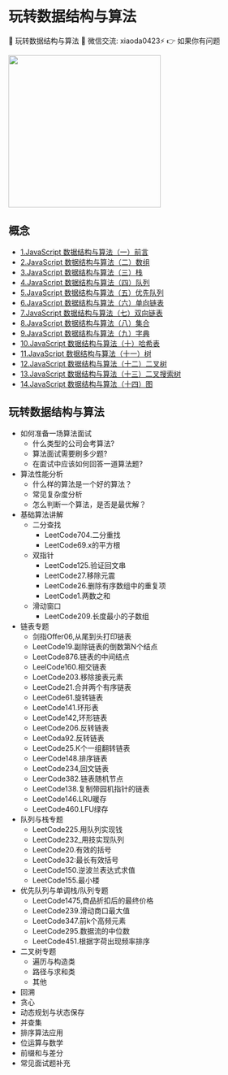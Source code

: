 # 玩转数据结构与算法

👻 玩转数据结构与算法  💬 微信交流: xiaoda0423⚡ 👉 如果你有问题

<img width="300px" src="https://user-images.githubusercontent.com/59645426/188613855-67755c22-7547-4658-b966-d46893171fbd.png"/>

## 概念

- [1.JavaScript 数据结构与算法（一）前言](https://github.com/ChickenDreamFactory/JavaScript-data-structures-and-algorithms/issues/1)
- [2.JavaScript 数据结构与算法（二）数组](https://github.com/ChickenDreamFactory/JavaScript-data-structures-and-algorithms/issues/2)
- [3.JavaScript 数据结构与算法（三）栈](https://github.com/ChickenDreamFactory/JavaScript-data-structures-and-algorithms/issues/3)
- [4.JavaScript 数据结构与算法（四）队列](https://github.com/ChickenDreamFactory/JavaScript-data-structures-and-algorithms/issues/4)
- [5.JavaScript 数据结构与算法（五）优先队列](https://github.com/ChickenDreamFactory/JavaScript-data-structures-and-algorithms/issues/5)
- [6.JavaScript 数据结构与算法（六）单向链表](https://github.com/ChickenDreamFactory/JavaScript-data-structures-and-algorithms/issues/6)
- [7.JavaScript 数据结构与算法（七）双向链表](https://github.com/ChickenDreamFactory/JavaScript-data-structures-and-algorithms/issues/7)
- [8.JavaScript 数据结构与算法（八）集合](https://github.com/ChickenDreamFactory/JavaScript-data-structures-and-algorithms/issues/8)
- [9.JavaScript 数据结构与算法（九）字典](https://github.com/ChickenDreamFactory/JavaScript-data-structures-and-algorithms/issues/9)
- [10.JavaScript 数据结构与算法（十）哈希表](https://github.com/ChickenDreamFactory/JavaScript-data-structures-and-algorithms/issues/10)
- [11.JavaScript 数据结构与算法（十一）树](https://github.com/ChickenDreamFactory/JavaScript-data-structures-and-algorithms/issues/11)
- [12.JavaScript 数据结构与算法（十二）二叉树](https://github.com/ChickenDreamFactory/JavaScript-data-structures-and-algorithms/issues/12)
- [13.JavaScript 数据结构与算法（十三）二叉搜索树](https://github.com/ChickenDreamFactory/JavaScript-data-structures-and-algorithms/issues/13)
- [14.JavaScript 数据结构与算法（十四）图](https://github.com/ChickenDreamFactory/JavaScript-data-structures-and-algorithms/issues/14)

## 玩转数据结构与算法

- 如何准备一场算法面试
   - 什么类型的公司会考算法?
   - 算法面试需要刷多少题?
   - 在面试中应该如何回答一道算法题?
- 算法性能分析
   - 什么样的算法是一个好的算法？
   - 常见复杂度分析
   - 怎么判断一个算法，是否是最优解？
- 基础算法讲解
   - 二分查找
      - LeetCode704.二分重找
      - LeetCode69.x的平方根
   - 双指针
      - LeetCode125.验证回文串
      - LeetCode27.移除元震
      - LeetCode26.删除有序数组中的重复项
      - LeetCode1.两数之和
   - 滑动窗口
      - LeetCode209.长度最小的子数组
- 链表专题
   - 剑指Offer06,从尾到头打印链表
   - LeetCode19.副除链表的倒数第N个结点
   - LeetCode876.链表的中间结点
   - LeelCode160.相交链表
   - LoetCode203.移除接表元素
   - LeetCode21.合并两个有序链表
   - LeetCode61.旋转链表
   - LeetCode141.环形表
   - LeetCode142,环形链表
   - LeetCode206.反转链表
   - LeetCoda92.反转链表
   - LeetCode25.K个一组翻转链表
   - LeerCode148.排序链表
   - LeetCode234,回文链表
   - LeerCode382.链表随机节点
   - LeetCode138.复制带园机指针的链表
   - LeetCode146.LRU暖存
   - LeetCode460.LFU绿存
- 队列与栈专题
   - LeetCode225.用队列实现钱
   - LeetCode232_用技实现队列
   - LeetCode20.有效的括号
   - LeetCode32:最长有效括号
   - LeetCode150.逆波兰表达式求值
   - LeetCode155.最小楼
- 优先队列与单调栈/队列专题
   - LeetCode1475,商品折扣后的最终价格
   - LeetCode239.滑动商口最大值
   - LeetCode347.前k个高频元素
   - LeetCode295.数据流的中位数
   - LeetCode451.根据字荷出现频率排序
- 二叉树专题
   - 遍历与构造类
   - 路径与求和类
   - 其他
- 回溯
- 贪心
- 动态规划与状态保存
- 并查集
- 排序算法应用
- 位运算与数学
- 前缀和与差分
- 常见面试题补充
   
   
   
   
   
   
   
   
